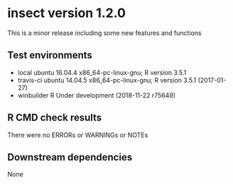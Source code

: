 # insect version 1.2.0

This is a minor release including some new features and functions


## Test environments

 * local ubuntu 16.04.4 x86_64-pc-linux-gnu; R version 3.5.1
 * travis-ci ubuntu 14.04.5 x86_64-pc-linux-gnu; R version 3.5.1 (2017-01-27)
 * winbuilder R Under development (2018-11-22 r75649)

## R CMD check results

There were no ERRORs or WARNINGs or NOTEs

## Downstream dependencies

None
